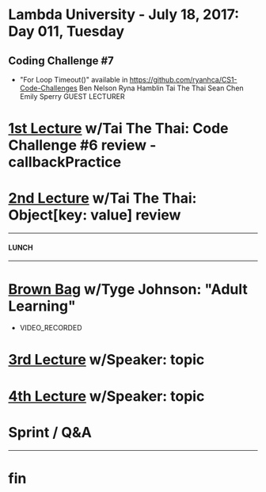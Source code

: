 # Lambda University - July 18, 2017: Day 011, Tuesday
## Coding Challenge #7
- "For Loop Timeout()" available in https://github.com/ryanhca/CS1-Code-Challenges
Ben Nelson
Ryna Hamblin
Tai The Thai
Sean Chen
Emily Sperry
GUEST LECTURER
# [1st Lecture](https://youtu.be/LJLl7v3UUJo) w/Tai The Thai: Code Challenge #6 review - callbackPractice
# [2nd Lecture](https://youtu.be/lD7CnIM21T4) w/Tai The Thai: Object[key: value] review
***
#### LUNCH
***
# [Brown Bag](URL) w/Tyge Johnson: "Adult Learning"
- VIDEO_RECORDED
# [3rd Lecture](URL) w/Speaker: topic
# [4th Lecture](URL) w/Speaker: topic

# Sprint / Q&A

***

# fin
